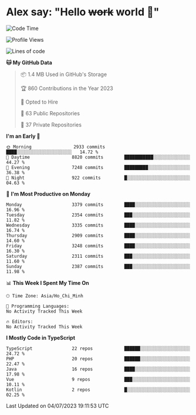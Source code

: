 # Alex say: "Hello ~~work~~ world 🐾"

<!--START_SECTION:waka-->
![Code Time](http://img.shields.io/badge/Code%20Time-839%20hrs%205%20mins-blue)

![Profile Views](http://img.shields.io/badge/Profile%20Views-8-blue)

![Lines of code](https://img.shields.io/badge/From%20Hello%20World%20I%27ve%20Written-41.0%20million%20lines%20of%20code-blue)

**🐱 My GitHub Data** 

> 📦 1.4 MB Used in GitHub's Storage 
 > 
> 🏆 860 Contributions in the Year 2023
 > 
> 💼 Opted to Hire
 > 
> 📜 63 Public Repositories 
 > 
> 🔑 37 Private Repositories 
 > 
**I'm an Early 🐤** 

```text
🌞 Morning                2933 commits        ████░░░░░░░░░░░░░░░░░░░░░   14.72 % 
🌆 Daytime                8820 commits        ███████████░░░░░░░░░░░░░░   44.27 % 
🌃 Evening                7248 commits        █████████░░░░░░░░░░░░░░░░   36.38 % 
🌙 Night                  922 commits         █░░░░░░░░░░░░░░░░░░░░░░░░   04.63 % 
```
📅 **I'm Most Productive on Monday** 

```text
Monday                   3379 commits        ████░░░░░░░░░░░░░░░░░░░░░   16.96 % 
Tuesday                  2354 commits        ███░░░░░░░░░░░░░░░░░░░░░░   11.82 % 
Wednesday                3335 commits        ████░░░░░░░░░░░░░░░░░░░░░   16.74 % 
Thursday                 2909 commits        ████░░░░░░░░░░░░░░░░░░░░░   14.60 % 
Friday                   3248 commits        ████░░░░░░░░░░░░░░░░░░░░░   16.30 % 
Saturday                 2311 commits        ███░░░░░░░░░░░░░░░░░░░░░░   11.60 % 
Sunday                   2387 commits        ███░░░░░░░░░░░░░░░░░░░░░░   11.98 % 
```


📊 **This Week I Spent My Time On** 

```text
🕑︎ Time Zone: Asia/Ho_Chi_Minh

💬 Programming Languages: 
No Activity Tracked This Week

🔥 Editors: 
No Activity Tracked This Week
```

**I Mostly Code in TypeScript** 

```text
TypeScript               22 repos            ██████░░░░░░░░░░░░░░░░░░░   24.72 % 
PHP                      20 repos            ██████░░░░░░░░░░░░░░░░░░░   22.47 % 
Java                     16 repos            ████░░░░░░░░░░░░░░░░░░░░░   17.98 % 
Vue                      9 repos             ███░░░░░░░░░░░░░░░░░░░░░░   10.11 % 
Kotlin                   2 repos             █░░░░░░░░░░░░░░░░░░░░░░░░   02.25 % 
```




 Last Updated on 04/07/2023 19:11:53 UTC
<!--END_SECTION:waka-->
